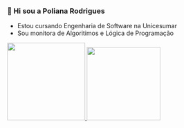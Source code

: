 ### 👋 Hi sou a Poliana Rodrigues

- Estou cursando Engenharia de Software na Unicesumar
- Sou monitora de Algoritimos e Lógica de Programação

<div>
  <a href="https://github.com/Poliih">
  <img height="180em" src="https://github-readme-stats.vercel.app/api?username=Poliih&show_icons=true&theme=dracula&include_all_commits=true&     count_private=true"/>
  <img height="170em" src="https://github-readme-stats.vercel.app/api/top-langs/?username=Poliih&layout=compact&langs_count=7&theme=dracula"/>
</div>
<!--
**Poliih/Poliih** is a ✨ _special_ ✨ repository because its `README.md` (this file) appears on your GitHub profile.
 

